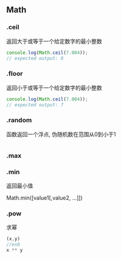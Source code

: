 
## Math

### .ceil

返回大于或等于一个给定数字的最小整数

```js
console.log(Math.ceil(7.004));
// expected output: 8
```

### .floor

返回小于或等于一个给定数字的最小整数

```js
console.log(Math.ceil(7.004));
// expected output: 7
```

### .random

函数返回一个浮点,  伪随机数在范围从0到小于1

```js

```

### .max

### .min

返回最小值

Math.min([value1[,value2, ...]])  

### .pow

求幂

```js
(x,y)
//es6
x ** y
```
